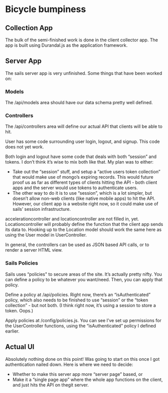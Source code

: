 # Bicycle bumpiness

## Collection App
The bulk of the semi-finished work is done in the client collector app.  The app is built using Durandal.js as the application framework.

## Server App
The sails server app is very unfinished.  Some things that have been worked on:

### Models
The /api/models area should have our data schema pretty well defined.

### Controllers
The /api/controllers area will define our actual API that clients will be able to hit.

User has some code surrounding user login, logout, and signup.  This code does not yet work.

Both login and logout have some code that deals with both “session” and tokens.  I don’t think it’s wise to mix both like that.  My plan was to either:

- Take out the “session” stuff, and setup a “active users token collection” that would make use of mongo’s expiring records. This would future proof us as far as different types of clients hitting the API - both client apps and the server would use tokens to authenticate users.
- The other way to do it is to use “session”, which is a lot simpler, but doesn’t allow non-web clients (like native mobile apps) to hit the API.  However, our client app is a website right now, so it could make use of sails’ session infrastructure.

accelerationcontroller and locationcontroller are not filled in, yet. Locationcontroller will probably define the function that the client app sends its data to.  Hooking up to the Location model should work the same here as using the User model in UserController.

In general, the controllers can be used as JSON based API calls, or to render a server HTML view.

### Sails Policies
Sails uses “policies" to secure areas of the site.  It’s actually pretty nifty.  You can define a policy to be whatever you want/need.   Then, you can apply that policy.

Define a policy at /api/policies.  Right now, there’s an “isAuthenticated” policy, which also needs to be finished to use “session” or the “token collection” - but not both.  (I think right now, it’s using a session to store a token.  Oops.)

Apply policies at /config/policies.js.  You can see I’ve set up permissions for the UserController functions, using the “isAuthenticated” policy I defined earlier.

## Actual UI
Absolutely nothing done on this point!  Was going to start on this once I got authentication nailed down.  Here is where we need to decide:

- Whether to make this server app more “server page” based, or
- Make it a “single page app” where the whole app functions on the client, and just hits the API on thegit server.

